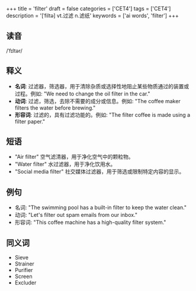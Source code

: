 +++
title = 'filter'
draft = false
categories = ['CET4']
tags = ['CET4']
description = '[ˈfiltə] vt.过滤 n.滤纸'
keywords = ['ai words', 'filter']
+++

## 读音
/ˈfɪltər/

## 释义
- **名词**: 过滤器，筛选器，用于清除杂质或选择性地阻止某些物质通过的装置或过程。例如: "We need to change the oil filter in the car."
- **动词**: 过滤，筛选，去除不需要的成分或信息。例如: "The coffee maker filters the water before brewing."
- **形容词**: 过滤的，具有过滤功能的。例如: "The filter coffee is made using a filter paper."

## 短语
- "Air filter" 空气滤清器，用于净化空气中的颗粒物。
- "Water filter" 水过滤器，用于净化饮用水。
- "Social media filter" 社交媒体过滤器，用于筛选或限制特定内容的显示。

## 例句
- 名词: "The swimming pool has a built-in filter to keep the water clean."
- 动词: "Let's filter out spam emails from our inbox."
- 形容词: "This coffee machine has a high-quality filter system."

## 同义词
- Sieve
- Strainer
- Purifier
- Screen
- Excluder
